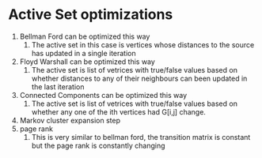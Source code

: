 # Active Set optimizations

1. Bellman Ford can be optimized this way
   1. The active set in this case is vertices whose distances to the source has updated in a single iteration
2. Floyd Warshall can be optimized this way
   1. The active set is list of vetrices with true/false values based on whether distances to any of their neighbours can been updated in the last iteration
3. Connected Components can be optimized this way
   1. The active set is list of vetrices with true/false values based on whether any one of the ith vertices had G[i,j] change.
4. Markov cluster expansion step
5. page rank
   1. This is very similar to bellman ford, the transition matrix is constant but the page rank is constantly changing